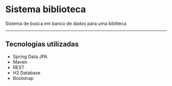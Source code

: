 # Sistema biblioteca
Sistema de busca em banco de dados para uma bibliteca

---

## Tecnologias utilizadas
- Spring Data JPA
- Maven
- REST
- H2 Database
- Bootstrap

